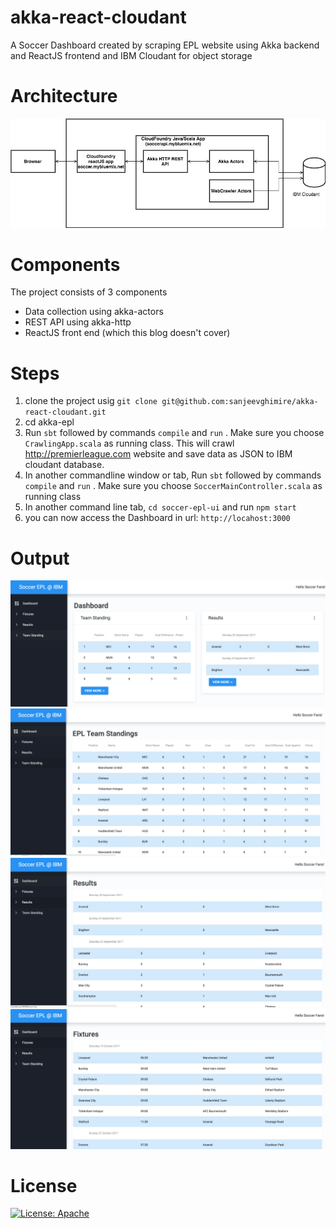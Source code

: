 # akka-react-cloudant
A Soccer Dashboard created by scraping EPL website using Akka backend and ReactJS frontend and IBM Cloudant for object storage

# Architecture
![Architecture](./assets/soccer%20epl%20architecture.jpg?raw=true "Architecture")


# Components 
The project consists of 3 components
* Data collection using akka-actors
* REST API using akka-http
* ReactJS front end (which this blog doesn't cover)

# Steps
1. clone the project usig `git clone git@github.com:sanjeevghimire/akka-react-cloudant.git`
2. cd akka-epl
3. Run `sbt` followed by commands `compile` and `run` . Make sure you choose `CrawlingApp.scala` as running class. This will crawl http://premierleague.com website and save data as JSON to IBM cloudant database.
4. In another commandline window or tab, Run `sbt` followed by commands `compile` and `run` . Make sure you choose `SoccerMainController.scala` as running class
5. In another command line tab, `cd soccer-epl-ui` and run `npm start`
6. you can now access the Dashboard in url: `http://locahost:3000`

# Output
![Dashboard](./assets/dashboard.png?raw=true "Dashboard")
![Team Standing](./assets/teamstanding.png?raw=true "Team Standing")
![Results](./assets/results.png?raw=true "Results")
![Fixtures](./assets/fixtures.png?raw=true "Fixtures")


# License
[![License: Apache](https://img.shields.io/badge/License-Apache-yellow.svg)](https://opensource.org/licenses/Apache)
